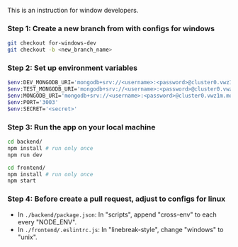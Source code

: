 This is an instruction for window developers.

### Step 1: Create a new branch from with configs for windows
```bash
git checkout for-windows-dev
git checkout -b <new_branch_name>
```

### Step 2: Set up environment variables
```bash
$env:DEV_MONGODB_URI='mongodb+srv://<username>:<password>@cluster0.vwz1m.mongodb.net/devProjectApp?retryWrites=true&w=majority'
$env:TEST_MONGODB_URI='mongodb+srv://<username>:<password>@cluster0.vwz1m.mongodb.net/testProjectApp?retryWrites=true&w=majority'
$env:MONGODB_URI='mongodb+srv://<username>:<password>@cluster0.vwz1m.mongodb.net/ProjectApp?retryWrites=true&w=majority'
$env:PORT='3003'
$env:SECRET='<secret>'
```

### Step 3: Run the app on your local machine
```bash
cd backend/
npm install # run only once
npm run dev
```
```bash
cd frontend/
npm install # run only once
npm start
```

### Step 4: Before create a pull request, adjust to configs for linux
- In `./backend/package.json`: In "scripts", append "cross-env" to each every "NODE_ENV".
- In `./frontend/.eslintrc.js`: In "linebreak-style", change "windows" to "unix".
